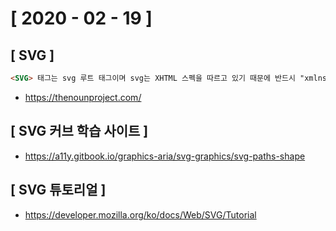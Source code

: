# [ 2020 - 02 - 19 ]



## [ SVG ]

```html
<SVG> 태그는 svg 루트 태그이며 svg는 XHTML 스펙을 따르고 있기 때문에 반드시 "xmlns" Attribute를 이용하여 NameSpace을 지정해줘야 한다.
```

- https://thenounproject.com/



## [ SVG 커브 학습 사이트 ]

- https://a11y.gitbook.io/graphics-aria/svg-graphics/svg-paths-shape





##  [ SVG 튜토리얼 ]

- https://developer.mozilla.org/ko/docs/Web/SVG/Tutorial